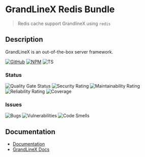 # GrandLineX Redis Bundle

> Redis cache support GrandlineX using  `redis`

## Description

GrandLineX is an out-of-the-box server framework.


[![GitHub](https://badge.fury.io/gh/grandlinex%2Fbundle-redis.svg)](https://github.com/GrandlineX/bundle-redis)
[![NPM](https://img.shields.io/static/v1?label=NPM&message=Package&color=red&logo=NPM)](https://www.npmjs.com/package/@grandlinex/bundle-redis)
![TS](https://img.shields.io/static/v1?label=Language&message=TypeScript&color=blue&logo=TypeScript)


### Status
![Quality Gate Status](https://sonarcloud.io/api/project_badges/measure?project=GrandlineX_bundle-redis&metric=alert_status)
![Security Rating](https://sonarcloud.io/api/project_badges/measure?project=GrandlineX_bundle-redis&metric=security_rating)
![Maintainability Rating](https://sonarcloud.io/api/project_badges/measure?project=GrandlineX_bundle-redis&metric=sqale_rating)
![Reliability Rating](https://sonarcloud.io/api/project_badges/measure?project=GrandlineX_bundle-redis&metric=reliability_rating)
![Coverage](https://sonarcloud.io/api/project_badges/measure?project=GrandlineX_bundle-redis&metric=coverage)

### Issues
![Bugs](https://sonarcloud.io/api/project_badges/measure?project=GrandlineX_bundle-redis&metric=bugs)
![Vulnerabilities](https://sonarcloud.io/api/project_badges/measure?project=GrandlineX_bundle-redis&metric=vulnerabilities)
![Code Smells](https://sonarcloud.io/api/project_badges/measure?project=GrandlineX_bundle-redis&metric=code_smells)



## Documentation
- [Documentation](https://grandlinex.github.io/bundle-redis/)
- [GrandLineX Docs](https://grandlinex.github.io/docs/)
